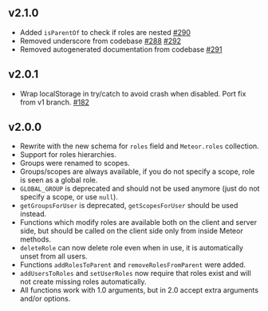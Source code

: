 ## v2.1.0

* Added `isParentOf` to check if roles are nested [#290](https://github.com/Meteor-Community-Packages/meteor-roles/issues/290)
* Removed underscore from codebase [#288](https://github.com/Meteor-Community-Packages/meteor-roles/issues/288) [#292](https://github.com/Meteor-Community-Packages/meteor-roles/issues/292)
* Removed autogenerated documentation from codebase [#291](https://github.com/Meteor-Community-Packages/meteor-roles/issues/291)

## v2.0.1

* Wrap localStorage in try/catch to avoid crash when disabled. Port fix from v1 branch. [#182](https://github.com/Meteor-Community-Packages/meteor-roles/issues/182)

## v2.0.0

* Rewrite with the new schema for `roles` field and `Meteor.roles` collection.
* Support for roles hierarchies.
* Groups were renamed to scopes.
* Groups/scopes are always available, if you do not specify a scope, role is seen as a global role.
* `GLOBAL_GROUP` is deprecated and should not be used anymore (just do not specify a scope, or use `null`).
* `getGroupsForUser` is deprecated, `getScopesForUser` should be used instead.
* Functions which modify roles are available both on the client and server side, but should be called on the
  client side only from inside Meteor methods.
* `deleteRole` can now delete role even when in use, it is automatically unset from all users.
* Functions `addRolesToParent` and `removeRolesFromParent` were added.
* `addUsersToRoles` and `setUserRoles` now require that roles exist and will not create missing roles automatically.
* All functions work with 1.0 arguments, but in 2.0 accept extra arguments and/or options.
